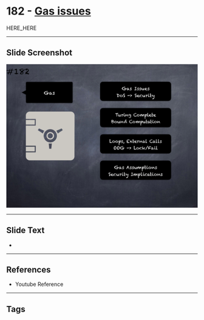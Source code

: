 # 182 - [Gas issues](Gas%20issues.md)

HERE_HERE

___
## Slide Screenshot
![0182.png](../../images/pitfalls_and_best_practices201/182.png)
___
## Slide Text
- 
___
## References
- Youtube Reference
___
## Tags